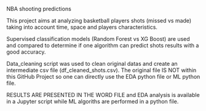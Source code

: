 NBA shooting predictions

This project aims at analyzing basketball players shots (missed vs made) 
taking into account time, space and players characteristics.

Supervised classification models (Random Forest vs XG Boost) 
are used and compared to determine if one algorithm can predict shots results with a good accuracy.

Data_cleaning script was used to clean original datas and create an intermediate csv file (df_cleaned_shots.csv).
The original file IS NOT within this GitHub Project so one can directly use the EDA python file or ML python file.

RESULTS ARE PRESENTED IN THE WORD FILE and EDA analysis is available in a Jupyter script while ML algoriths are performed in a python file.
